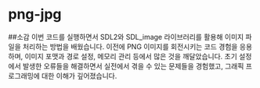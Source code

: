 # png-jpg

##소감
이번 코드를 실행하면서 SDL2와 SDL_image 라이브러리를 활용해 이미지 파일을 처리하는 방법을 배웠습니다. 이전에 PNG 이미지를 회전시키는 코드 경험을 응용하며, 이미지 포맷과 경로 설정, 메모리 관리 등에서 많은 것을 깨달았습니다. 초기 설정에서 발생한 오류들을 해결하면서 실전에서 겪을 수 있는 문제들을 경험했고, 그래픽 프로그래밍에 대한 이해가 깊어졌습니다.
